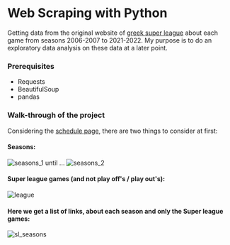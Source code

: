 # Web Scraping with Python
Getting data from the original website of [greek super league](https://www.slgr.gr/el/) about each game from seasons 2006-2007 to 2021-2022. My purpose is to do an exploratory data analysis on these data at a later point.

### Prerequisites
* Requests
* BeautifulSoup
* pandas 

### Walk-through of the project

Considering the [schedule page](https://www.slgr.gr/el/schedule/), there are two things to consider at first:

#### Seasons:
![seasons_1](https://user-images.githubusercontent.com/95297354/158027668-b06b760c-91b0-417a-af3b-e8ce699ddfb2.png) until ...  ![seasons_2](https://user-images.githubusercontent.com/95297354/158027727-900d3dc2-9028-424a-bba3-14f8c6c282f6.png)


#### Super league games (and not play off's / play out's):
![league](https://user-images.githubusercontent.com/95297354/158027596-1d8a2796-f758-4180-9afa-1c11d75302b9.png)


#### Here we get a list of links, about each season and only the Super league games:
![sl_seasons](https://user-images.githubusercontent.com/95297354/158027789-0109f633-4c33-4508-8d16-dd18019799b0.png)
